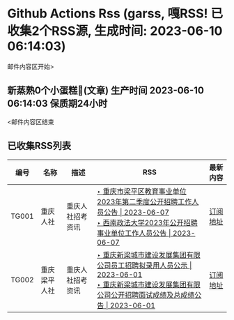 # Github Actions Rss (garss, 嘎RSS! 已收集2个RSS源, 生成时间: 2023-06-10 06:14:03)

邮件内容区开始>
<h2>新蒸熟0个小蛋糕🍰(文章) 生产时间 2023-06-10 06:14:03 保质期24小时</h2>



<邮件内容区结束

## 已收集RSS列表

| 编号 | 名称 | 描述 | RSS  |  最新内容 |
| --- | --- | --- | --- |  --- |
| TG001 | 重庆人社 | 重庆人社招考资讯 | [‣ 重庆市梁平区教育事业单位2023年第二季度公开招聘工作人员公告 \| 2023-06-07](https://rlsbj.cq.gov.cn/zwxx_182/sydw/202306/t20230608_12046584.html)<br/>[‣ 西南政法大学2023年公开招聘事业单位工作人员公告 \| 2023-06-07](https://rlsbj.cq.gov.cn/zwxx_182/sydw/202306/t20230607_12042523.html)  |  [订阅地址](https://rss.xudadi.com/gov/chongqing/rlsbj/sydw/) |
| TG002 | 重庆梁平人社 | 重庆人社招考资讯 | [‣ 重庆新梁城市建设发展集团有限公司员工招聘拟录用人员公示 \| 2023-06-01](http://www.cqlp.gov.cn/rlsbj/zwgk_28909/ryzp/202306/t20230602_12025430.html)<br/>[‣ 重庆新梁城市建设发展集团有限公司公开招聘面试成绩及总成绩公告 \| 2023-06-01](http://www.cqlp.gov.cn/rlsbj/zwgk_28909/ryzp/202305/t20230522_11986600.html)  |  [订阅地址](https://rss.xudadi.com/gov/chongqing/rlsbj/lpzk/) |
